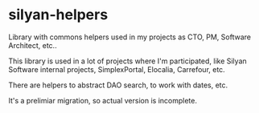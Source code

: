 silyan-helpers
==============

Library with commons helpers used in my projects as CTO, PM, Software Architect, etc..

This library is used in a lot of projects where I'm participated, like Silyan Software internal projects, SimplexPortal, Elocalia, Carrefour, etc.

There are helpers to abstract DAO search, to work with dates, etc.

It's a prelimiar migration, so actual version is incomplete.
